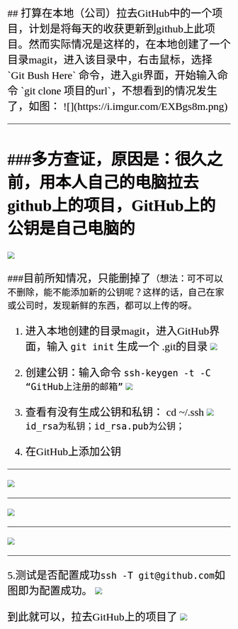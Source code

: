 <font size=5 color=5 face="微软雅黑" >
## 打算在本地（公司）拉去GitHub中的一个项目，计划是将每天的收获更新到github上此项目。然而实际情况是这样的，在本地创建了一个目录magit，进入该目录中，右击鼠标，选择 `Git Bush Here` 命令，进入git界面，开始输入命令 `git clone  项目的url`，不想看到的情况发生了，如图：
![](https://i.imgur.com/EXBgs8m.png)

---

###多方查证，原因是：很久之前，用本人自己的电脑拉去github上的项目，GitHub上的公钥是自己电脑的
- 
![](https://i.imgur.com/5tZc5y1.png)

###目前所知情况，只能删掉了`（想法：可不可以不删除，能不能添加新的公钥呢？这样的话，自己在家或公司时，发现新鲜的东西，都可以上传的呀。`

1. 进入本地创建的目录magit，进入GitHub界面，输入 `git init`  生成一个 .git的目录
![](https://i.imgur.com/hH9KE1y.png)

2. 创建公钥：输入命令  `ssh-keygen -t -C “GitHub上注册的邮箱”`
![](https://i.imgur.com/70Qrdbv.png)

3. 查看有没有生成公钥和私钥： cd ~/.ssh
![](https://i.imgur.com/zWkr4BG.png)
`id_rsa为私钥；id_rsa.pub为公钥；`
4. 在GitHub上添加公钥

----------

![](https://i.imgur.com/XEyvMwF.png)

----------

![](https://i.imgur.com/jPmn5Yv.png)

----------

![](https://i.imgur.com/UzasnUP.png)


----------

5.测试是否配置成功`ssh -T git@github.com`如图即为配置成功。
![](https://i.imgur.com/zJYXAk2.png)

到此就可以，拉去GitHub上的项目了
![](https://i.imgur.com/XU7166j.png)

    